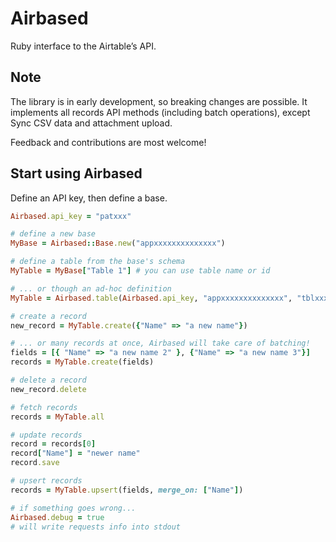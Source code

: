 # Airbased

Ruby interface to the Airtable’s API.

## Note

The library is in early development, so breaking changes are possible. It implements all records API methods (including
batch operations), except Sync CSV data and attachment upload.

Feedback and contributions are most welcome!

## Start using Airbased

Define an API key, then define a base.

```ruby
Airbased.api_key = "patxxx"

# define a new base
MyBase = Airbased::Base.new("appxxxxxxxxxxxxxx")

# define a table from the base's schema
MyTable = MyBase["Table 1"] # you can use table name or id

# ... or though an ad-hoc definition
MyTable = Airbased.table(Airbased.api_key, "appxxxxxxxxxxxxxx", "tblxxxxxxxxxxxxxx")

# create a record
new_record = MyTable.create({"Name" => "a new name"})

# ... or many records at once, Airbased will take care of batching!
fields = [{ "Name" => "a new name 2" }, {"Name" => "a new name 3"}]
records = MyTable.create(fields)

# delete a record
new_record.delete

# fetch records
records = MyTable.all

# update records
record = records[0]
record["Name"] = "newer name"
record.save

# upsert records
records = MyTable.upsert(fields, merge_on: ["Name"])

# if something goes wrong...
Airbased.debug = true
# will write requests info into stdout
```
